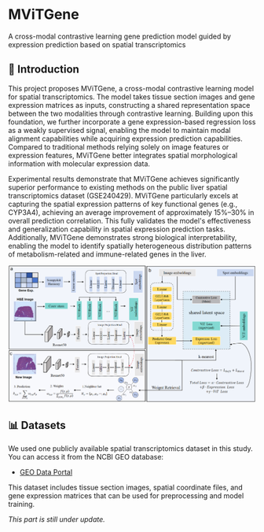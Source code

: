 # MViTGene
A cross-modal contrastive learning gene prediction model guided by expression prediction based on spatial transcriptomics
## 🧬 Introduction

This project proposes MViTGene, a cross-modal contrastive learning model for spatial transcriptomics.  The model takes tissue section images and gene expression matrices as inputs, constructing a shared representation space between the two modalities through contrastive learning.  Building upon this foundation, we further incorporate a gene expression-based regression loss as a weakly supervised signal, enabling the model to maintain modal alignment capabilities while acquiring expression prediction capabilities.  Compared to traditional methods relying solely on image features or expression features, MViTGene better integrates spatial morphological information with molecular expression data.

Experimental results demonstrate that MViTGene achieves significantly superior performance to existing methods on the public liver spatial transcriptomics dataset (GSE240429). MViTGene particularly excels at capturing the spatial expression patterns of key functional genes (e.g., CYP3A4), achieving an average improvement of approximately 15%–30% in overall prediction correlation.  This fully validates the model's effectiveness and generalization capability in spatial expression prediction tasks.  Additionally, MViTGene demonstrates strong biological interpretability, enabling the model to identify spatially heterogeneous distribution patterns of metabolism-related and immune-related genes in the liver.

<img src="./MViTGene.png" width="900">

## 📊 Datasets

We used one publicly available spatial transcriptomics dataset in this study.  
You can access it from the NCBI GEO database:

- [GEO Data Portal](https://www.ncbi.nlm.nih.gov/geo/query/acc.cgi)

This dataset includes tissue section images, spatial coordinate files, and gene expression matrices that can be used for preprocessing and model training.

_This part is still under update._
